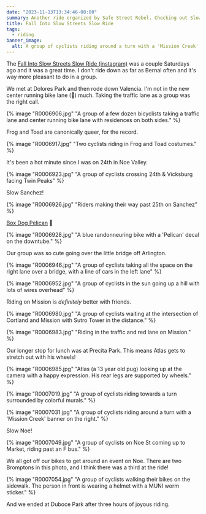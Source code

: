 ```yaml
---
date: "2023-11-13T13:34:46-08:00"
summary: Another ride organized by Safe Street Rebel. Checking out Slow 22nd (future), Sanchez, Arlington, Shotwell, 20th, and Noe.
title: Fall Into Slow Streets Slow Ride
tags:
  - riding
banner_image:
  alt: A group of cyclists riding around a turn with a 'Mission Creek' banner on the right.
---
```


The [Fall Into Slow Streets Slow Ride (instagram)](https://www.instagram.com/p/Cyg-hdAp0ZI/) was a couple Saturdays ago and it was a great time. I don't ride down as far as Bernal often and it's way more pleasant to do in a group.

We met at Dolores Park and then rode down Valencia. I'm not in the new center running bike lane (🤮) much. Taking the traffic lane as a group was the right call.

{% image "R0006906.jpg" "A group of a few dozen bicyclists taking a traffic lane and center running bike lane with residences on both sides." %}

Frog and Toad are canonically queer, for the record.

{% image "R0006917.jpg" "Two cyclists riding in Frog and Toad costumes." %}

It's been a hot minute since I was on 24th in Noe Valley.

{% image "R0006923.jpg" "A group of cyclists crossing 24th & Vicksburg facing Twin Peaks" %}

Slow Sanchez!

{% image "R0006926.jpg" "Riders making their way past 25th on Sanchez" %}

[Box Dog Pelican](https://www.boxdogbikes.com/pelican-full) 👀

{% image "R0006928.jpg" "A blue randonneuring bike with a 'Pelican' decal on the downtube." %}

Our group was so cute going over the little bridge off Arlington.

{% image "R0006946.jpg" "A group of cyclists taking all the space on the right lane over a bridge, with a line of cars in the left lane" %}

{% image "R0006952.jpg" "A group of cyclists in the sun going up a hill with lots of wires overhead" %}

Riding on Mission is _definitely_ better with friends.

{% image "R0006980.jpg" "A group of cyclists waiting at the intersection of Cortland and Mission with Sutro Tower in the distance." %}

{% image "R0006983.jpg" "Riding in the traffic and red lane on Mission." %}

Our longer stop for lunch was at Precita Park. This means Atlas gets to stretch out with his wheels!

{% image "R0006985.jpg" "Atlas (a 13 year old pug) looking up at the camera with a happy expression. His rear legs are supported by wheels." %}

{% image "R0007019.jpg" "A group of cyclists riding towards a turn surrounded by colorful murals." %}

{% image "R0007031.jpg" "A group of cyclists riding around a turn with a 'Mission Creek' banner on the right." %}

Slow Noe!

{% image "R0007049.jpg" "A group of cyclists on Noe St coming up to Market, riding past an F bus." %}

We all got off our bikes to get around an event on Noe. There are two Bromptons in this photo, and I think there was a third at the ride!

{% image "R0007054.jpg" "A group of cyclists walking their bikes on the sidewalk. The person in front is wearing a helmet with a MUNI worm sticker." %}

And we ended at Duboce Park after three hours of joyous riding.
